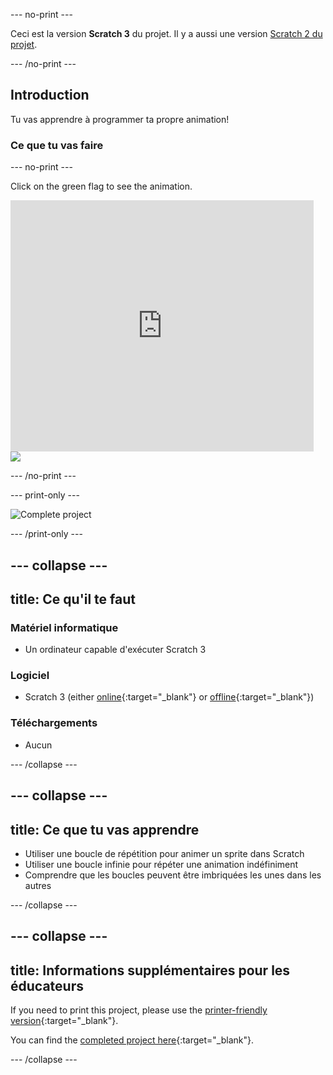 \--- no-print \---

Ceci est la version **Scratch 3** du projet. Il y a aussi une version [Scratch 2 du projet](https://projects.raspberrypi.org/en/projects/lost-in-space-scratch2).

\--- /no-print \---

## Introduction

Tu vas apprendre à programmer ta propre animation!

### Ce que tu vas faire

\--- no-print \---

Click on the green flag to see the animation.

<div class="scratch-preview">
  <iframe allowtransparency="true" width="485" height="402" src="https://scratch.mit.edu/projects/embed/276873231/?autostart=false" frameborder="0" scrolling="no"></iframe>
  <img src="images/space-final.png">
</div>

\--- /no-print \---

\--- print-only \---

![Complete project](images/showcase_static.png)

\--- /print-only \---

## \--- collapse \---

## title: Ce qu'il te faut

### Matériel informatique

- Un ordinateur capable d'exécuter Scratch 3

### Logiciel

- Scratch 3 (either [online](https://rpf.io/scratchon){:target="_blank"} or [offline](https://rpf.io/scratchoff){:target="_blank"})

### Téléchargements

- Aucun

\--- /collapse \---

## \--- collapse \---

## title: Ce que tu vas apprendre

- Utiliser une boucle de répétition pour animer un sprite dans Scratch
- Utiliser une boucle infinie pour répéter une animation indéfiniment
- Comprendre que les boucles peuvent être imbriquées les unes dans les autres

\--- /collapse \---

## \--- collapse \---

## title: Informations supplémentaires pour les éducateurs

If you need to print this project, please use the [printer-friendly version](https://projects.raspberrypi.org/en/projects/lost-in-space/print){:target="_blank"}.

You can find the [completed project here](https://rpf.io/p/en/lost-in-space-get){:target="_blank"}.

\--- /collapse \---
